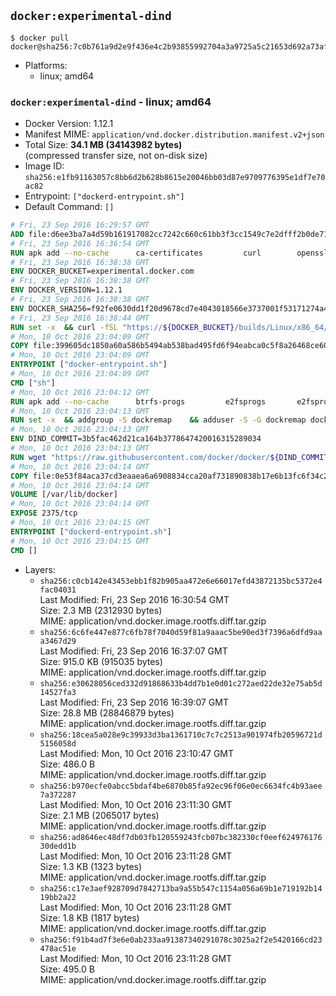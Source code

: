 ## `docker:experimental-dind`

```console
$ docker pull docker@sha256:7c0b761a9d2e9f436e4c2b93855992704a3a9725a5c21653d692a73aff4cb211
```

-	Platforms:
	-	linux; amd64

### `docker:experimental-dind` - linux; amd64

-	Docker Version: 1.12.1
-	Manifest MIME: `application/vnd.docker.distribution.manifest.v2+json`
-	Total Size: **34.1 MB (34143982 bytes)**  
	(compressed transfer size, not on-disk size)
-	Image ID: `sha256:e1fb91163057c8bb6d2b628b8615e20046bb03d87e9709776395e1df7e70ac82`
-	Entrypoint: `["dockerd-entrypoint.sh"]`
-	Default Command: `[]`

```dockerfile
# Fri, 23 Sep 2016 16:29:57 GMT
ADD file:d6ee3ba7a4d59b161917082cc7242c660c61bb3f3cc1549c7e2dfff2b0de7104 in / 
# Fri, 23 Sep 2016 16:36:54 GMT
RUN apk add --no-cache 		ca-certificates 		curl 		openssl
# Fri, 23 Sep 2016 16:38:38 GMT
ENV DOCKER_BUCKET=experimental.docker.com
# Fri, 23 Sep 2016 16:38:38 GMT
ENV DOCKER_VERSION=1.12.1
# Fri, 23 Sep 2016 16:38:38 GMT
ENV DOCKER_SHA256=f92fe0630dd1f20d9678cd7e4043018566e3737001f53171274a4a6ed6baaa08
# Fri, 23 Sep 2016 16:38:44 GMT
RUN set -x 	&& curl -fSL "https://${DOCKER_BUCKET}/builds/Linux/x86_64/docker-${DOCKER_VERSION}.tgz" -o docker.tgz 	&& echo "${DOCKER_SHA256} *docker.tgz" | sha256sum -c - 	&& tar -xzvf docker.tgz 	&& mv docker/* /usr/local/bin/ 	&& rmdir docker 	&& rm docker.tgz 	&& docker -v
# Mon, 10 Oct 2016 23:04:09 GMT
COPY file:399605dc1850a60a586b5494ab538bad495fd6f94eabca0c5f8a26468ce6030f in /usr/local/bin/ 
# Mon, 10 Oct 2016 23:04:09 GMT
ENTRYPOINT ["docker-entrypoint.sh"]
# Mon, 10 Oct 2016 23:04:09 GMT
CMD ["sh"]
# Mon, 10 Oct 2016 23:04:12 GMT
RUN apk add --no-cache 		btrfs-progs 		e2fsprogs 		e2fsprogs-extra 		iptables 		xfsprogs 		xz
# Mon, 10 Oct 2016 23:04:13 GMT
RUN set -x 	&& addgroup -S dockremap 	&& adduser -S -G dockremap dockremap 	&& echo 'dockremap:165536:65536' >> /etc/subuid 	&& echo 'dockremap:165536:65536' >> /etc/subgid
# Mon, 10 Oct 2016 23:04:13 GMT
ENV DIND_COMMIT=3b5fac462d21ca164b3778647420016315289034
# Mon, 10 Oct 2016 23:04:13 GMT
RUN wget "https://raw.githubusercontent.com/docker/docker/${DIND_COMMIT}/hack/dind" -O /usr/local/bin/dind 	&& chmod +x /usr/local/bin/dind
# Mon, 10 Oct 2016 23:04:14 GMT
COPY file:0e53f84aca37cd3eaaea6a6908834cca20af731890838b17e6b13fc6f34c20b3 in /usr/local/bin/ 
# Mon, 10 Oct 2016 23:04:14 GMT
VOLUME [/var/lib/docker]
# Mon, 10 Oct 2016 23:04:14 GMT
EXPOSE 2375/tcp
# Mon, 10 Oct 2016 23:04:15 GMT
ENTRYPOINT ["dockerd-entrypoint.sh"]
# Mon, 10 Oct 2016 23:04:15 GMT
CMD []
```

-	Layers:
	-	`sha256:c0cb142e43453ebb1f82b905aa472e6e66017efd43872135bc5372e4fac04031`  
		Last Modified: Fri, 23 Sep 2016 16:30:54 GMT  
		Size: 2.3 MB (2312930 bytes)  
		MIME: application/vnd.docker.image.rootfs.diff.tar.gzip
	-	`sha256:6c6fe447e877c6fb78f7040d59f81a9aaac5be90ed3f7396a6dfd9aaa3467d29`  
		Last Modified: Fri, 23 Sep 2016 16:37:07 GMT  
		Size: 915.0 KB (915035 bytes)  
		MIME: application/vnd.docker.image.rootfs.diff.tar.gzip
	-	`sha256:e30628056ced332d91868633b4dd7b1e0d01c272aed22de32e75ab5d14527fa3`  
		Last Modified: Fri, 23 Sep 2016 16:39:07 GMT  
		Size: 28.8 MB (28846879 bytes)  
		MIME: application/vnd.docker.image.rootfs.diff.tar.gzip
	-	`sha256:18cea5a028e9c39933d3ba1361710c7c7c2513a901974fb20596721d5156058d`  
		Last Modified: Mon, 10 Oct 2016 23:10:47 GMT  
		Size: 486.0 B  
		MIME: application/vnd.docker.image.rootfs.diff.tar.gzip
	-	`sha256:b970ecfe0abcc5bdaf4be6870b85fa92ec96f06e0ec6634fc4b93aee7a372287`  
		Last Modified: Mon, 10 Oct 2016 23:11:30 GMT  
		Size: 2.1 MB (2065017 bytes)  
		MIME: application/vnd.docker.image.rootfs.diff.tar.gzip
	-	`sha256:ad8646ec48df7db03fb120559243fcb07bc382330cf0eef62497617630dedd1b`  
		Last Modified: Mon, 10 Oct 2016 23:11:28 GMT  
		Size: 1.3 KB (1323 bytes)  
		MIME: application/vnd.docker.image.rootfs.diff.tar.gzip
	-	`sha256:c17e3aef928709d7842713ba9a55b547c1154a056a69b1e719192b1419bb2a22`  
		Last Modified: Mon, 10 Oct 2016 23:11:28 GMT  
		Size: 1.8 KB (1817 bytes)  
		MIME: application/vnd.docker.image.rootfs.diff.tar.gzip
	-	`sha256:f91b4ad7f3e6e0ab233aa91387340291078c3025a2f2e5420166cd23478ac51e`  
		Last Modified: Mon, 10 Oct 2016 23:11:28 GMT  
		Size: 495.0 B  
		MIME: application/vnd.docker.image.rootfs.diff.tar.gzip
